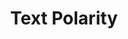---
types: "word"

title: "Text Polarity"

categories: ['']

tags: ['Text', 'Polarity']

arabic: 'قطبية الكلام'

arexps: []

enwords: ['Text Polarity']

enexps: []

arlexicons: 'ق'

enlexicons: 'T'

authors: ['Ruqayya Roshdy']

translators: ['']

citations: 'تطبيقات الذكاء الاصطناعي في خدمة اللغة العربية'

sources: 'مركز الملك عبدالله بن عبدالعزيز الدولي لخدمة اللغة العربية'

word: "true"

slug: ""
---